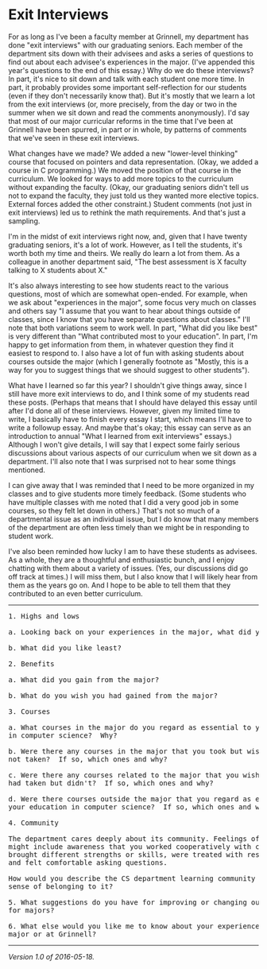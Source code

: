 Exit Interviews
===============

For as long as I've been a faculty member at Grinnell, my department has
done "exit interviews" with our graduating seniors.  Each member of the
department sits down with their advisees and asks a series of questions to
find out about each advisee's experiences in the major.  (I've appended
this year's questions to the end of this essay.)  Why do we do these
interviews?  In part, it's nice to sit down and talk with each student one
more time.  In part, it probably provides some important self-reflection
for our students (even if they don't necessarily know that).  But it's
mostly that we learn a lot from the exit interviews (or, more precisely,
from the day or two in the summer when we sit down and read the comments
anonymously).  I'd say that most of our major curricular reforms in the
time that I've been at Grinnell have been spurred, in part or in whole,
by patterns of comments that we've seen in these exit interviews.

What changes have we made?  We added a new "lower-level thinking" course
that focused on pointers and data representation.  (Okay, we added a
course in C programming.)  We moved the position of that course in the
curriculum.  We looked for ways to add more topics to the curriculum
without expanding the faculty.  (Okay, our graduating seniors didn't tell
us not to expand the faculty, they just told us they wanted more 
elective topics.  External forces added the other constraint.)  Student
comments (not just in exit interviews) led us to rethink the math
requirements.  And that's just a sampling.

I'm in the midst of exit interviews right now, and, given that I have
twenty graduating seniors, it's a lot of work.  However, as I tell the
students, it's worth both my time and theirs.  We really do learn a lot
from them.  As a colleague in another department said, "The best
assessment is X faculty talking to X students about X."

It's also always interesting to see how students react to the various
questions, most of which are somewhat open-ended.  For example, when
we ask about "experiences in the major", some focus very much on classes
and others say "I assume that you want to hear about things outside
of classes, since I know that you have separate questions about classes."
I'll note that both variations seem to work well.  In part, "What
did you like best" is very different than "What contributed most to
your education".  In part, I'm happy to get information from them, in
whatever question they find it easiest to respond to.  I also have a
lot of fun with asking students about courses outside the major (which
I generally footnote as "Mostly, this is a way for you to suggest things
that we should suggest to other students").

What have I learned so far this year?  I shouldn't give things away, since
I still have more exit interviews to do, and I think some of my students
read these posts.  (Perhaps that means that I should have delayed this
essay until after I'd done all of these interviews.  However, given my
limited time to write, I basically have to finish every essay I start,
which means I'll have to write a followup essay.  And maybe that's okay;
this essay can serve as an introduction to annual "What I learned from
exit interviews" essays.)  Although I won't give
details, I will say that I expect some fairly serious discussions about
various aspects of our curriculum when we sit down as a department.
I'll also note that I was surprised not to hear some things mentioned.

I can give away that I was reminded that I need to be more organized
in my classes and to give students more timely feedback.  (Some students
who have multiple classes with me noted that I did a very good job in
some courses, so they felt let down in others.)  That's not so much of
a departmental issue as an individual issue, but I do know that many
members of the department are often less timely than we might be in
responding to student work.

I've also been reminded how lucky I am to have these students as 
advisees.  As a whole, they are a thoughtful and enthusiastic bunch,
and I enjoy chatting with them about a variety of issues.  (Yes, our
discussions did go off track at times.)  I will miss them, but I also
know that I will likely hear from them as the years go on.  And I hope to
be able to tell them that they contributed to an even better curriculum.

---

<pre>
1. Highs and lows

a. Looking back on your experiences in the major, what did you like best?

b. What did you like least?

2. Benefits

a. What did you gain from the major?

b. What do you wish you had gained from the major?

3. Courses

a. What courses in the major do you regard as essential to your education
in computer science?  Why?

b. Were there any courses in the major that you took but wish you had
not taken?  If so, which ones and why?

c. Were there any courses related to the major that you wish that you
had taken but didn't?  If so, which ones and why?

d. Were there courses outside the major that you regard as essential to
your education in computer science?  If so, which ones and why?

4. Community

The department cares deeply about its community. Feelings of community
might include awareness that you worked cooperatively with colleagues,
brought different strengths or skills, were treated with respect,
and felt comfortable asking questions.

How would you describe the CS department learning community and your
sense of belonging to it?

5. What suggestions do you have for improving or changing our program
for majors?

6. What else would you like me to know about your experience in the 
major or at Grinnell?
</pre>

---

*Version 1.0 of 2016-05-18.*
